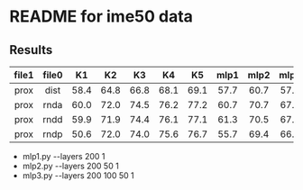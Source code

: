 README for ime50 data
=====================

Results
-------

| file1 | file0 |  K1  |  K2  |  K3  |  K4  |  K5  | mlp1 | mlp2 | mlp3 |
|:-----:|:-----:|:----:|:----:|:----:|:----:|:----:|:----:|:----:|:----:|
| prox  | dist  | 58.4 | 64.8 | 66.8 | 68.1 | 69.1 | 57.7 | 60.7 | 57.7 |
| prox  | rnda  | 60.0 | 72.0 | 74.5 | 76.2 | 77.2 | 60.7 | 70.7 | 67.2 |
| prox  | rndd  | 59.9 | 71.9 | 74.4 | 76.1 | 77.1 | 61.3 | 70.5 | 67.2 |
| prox  | rndp  | 50.6 | 72.0 | 74.0 | 75.6 | 76.7 | 55.7 | 69.4 | 66.0 |

+ mlp1.py --layers 200 1
+ mlp2.py --layers 200 50 1
+ mlp3.py --layers 200 100 50 1
